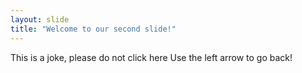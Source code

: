 ```yaml
---
layout: slide
title: "Welcome to our second slide!"
---
```

This is a joke, please do not click here
Use the left arrow to go back!
